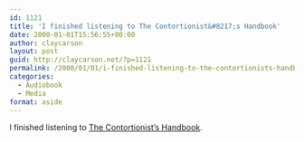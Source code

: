```yaml
---
id: 1121
title: 'I finished listening to The Contortionist&#8217;s Handbook'
date: 2000-01-01T15:56:55+00:00
author: claycarson
layout: post
guid: http://claycarson.net/?p=1121
permalink: /2000/01/01/i-finished-listening-to-the-contortionists-handbook/
categories:
  - Audiobook
  - Media
format: aside
---
```

I finished listening to [The Contortionist&#8217;s Handbook](http://amazon.com/exec/obidos/ASIN/1931561486/claycarson0c-20).<!--more-->